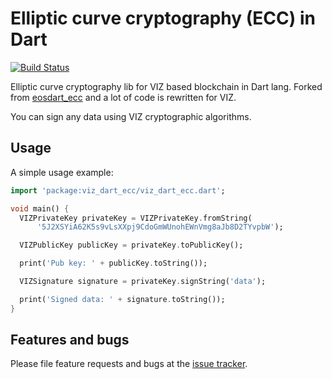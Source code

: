 # Elliptic curve cryptography (ECC) in Dart
[![Build Status](https://travis-ci.com/VizTower/viz_dart_ecc.svg?branch=master)](https://travis-ci.com/VizTower/viz_dart_ecc)

Elliptic curve cryptography lib for VIZ based blockchain in Dart lang. 
Forked from [eosdart_ecc](https://github.com/primes-network/eosdart_ecc) and a lot of code is rewritten for VIZ.

You can sign any data using VIZ cryptographic algorithms.

## Usage

A simple usage example:

```dart
import 'package:viz_dart_ecc/viz_dart_ecc.dart';

void main() {
  VIZPrivateKey privateKey = VIZPrivateKey.fromString(
      '5J2XSYiA62K5s9vLsXXpj9CdoGmWUnohEWnVmg8aJb8D2TYvpbW');

  VIZPublicKey publicKey = privateKey.toPublicKey();

  print('Pub key: ' + publicKey.toString());

  VIZSignature signature = privateKey.signString('data');

  print('Signed data: ' + signature.toString());
}
```

## Features and bugs

Please file feature requests and bugs at the [issue tracker](https://github.com/VizTower/viz_dart_ecc/issues).